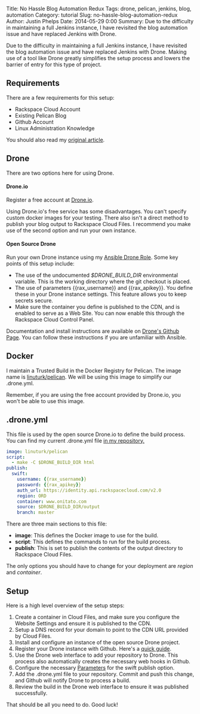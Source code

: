 Title: No Hassle Blog Automation Redux
Tags: drone, pelican, jenkins, blog, automation
Category: tutorial
Slug: no-hassle-blog-automation-redux
Author: Justin Phelps
Date: 2014-05-29 0:00
Summary: Due to the difficulty in maintaining a full Jenkins instance, I have revisited the blog automation issue and have replaced Jenkins with Drone.

Due to the difficulty in maintaining a full Jenkins instance, I have revisited the blog automation issue and have replaced Jenkins with Drone. Making use of a tool like Drone greatly simplifies the setup process and lowers the barrier of entry for this type of project.

## Requirements

There are a few requirements for this setup:

* Rackspace Cloud Account
* Existing Pelican Blog
* Github Account
* Linux Administration Knowledge

You should also read my [original article](|filename|/articles/no_hassle_blog_automation.markdown).

## Drone

There are two options here for using Drone.

#### Drone.io

Register a free account at [Drone.io](https://drone.io/).

Using Drone.io's free service has some disadvantages. You can't specify custom docker images for your testing. There also isn't a direct method to publish your blog output to Rackspace Cloud Files. I recommend you make use of the second option and run your own instance.

#### Open Source Drone

Run your own Drone instance using my [Ansible Drone Role](https://github.com/rack-roles/drone). Some key points of this setup include:

* The use of the undocumented *$DRONE_BUILD_DIR* environmental variable. This is the working directory where the git checkout is placed.
* The use of parameters {{rax_username}} and {{rax_apikey}}. You define these in your Drone instance settings. This feature allows you to keep secrets secure.
* Make sure the container you define is published to the CDN, and is enabled to serve as a Web Site. You can now enable this through the Rackspace Cloud Control Panel.

Documentation and install instructions are available on [Drone's Github Page](https://github.com/drone/drone#getting-started). You can follow these instructions if you are unfamiliar with Ansible.

## Docker

I maintain a Trusted Build in the Docker Registry for Pelican. The image name is [linuturk/pelican](https://index.docker.io/u/linuturk/pelican/). We will be using this image to simplify our .drone.yml.

Remember, if you are using the free account provided by Drone.io, you won't be able to use this image.

## .drone.yml

This file is used by the open source Drone.io to define the build process. You can find my current .drone.yml file [in my repository.](https://github.com/Linuturk/www.onitato.com/blob/master/.drone.yml)

```yaml
image: linuturk/pelican
script:
  - make -C $DRONE_BUILD_DIR html
publish:
  swift:
    username: {{rax_username}}
    password: {{rax_apikey}}
    auth_url: https://identity.api.rackspacecloud.com/v2.0
    region: ORD
    container: www.onitato.com
    source: $DRONE_BUILD_DIR/output
    branch: master
```

There are three main sections to this file:

* **image**: This defines the Docker image to use for the build.
* **script**: This defines the commands to run for the build process.
* **publish**: This is set to publish the contents of the output directory to Rackspace Cloud Files.

The only options you should have to change for your deployment are *region* and *container*.

## Setup

Here is a high level overview of the setup steps:

1. Create a container in Cloud Files, and make sure you configure the Website Settings and ensure it is published to the CDN.
1. Setup a DNS record for your domain to point to the CDN URL provided by Cloud Files.
1. Install and configure an instance of the open source Drone project.
1. Register your Drone instance with Github. Here's a [quick guide](http://drone.readthedocs.org/en/latest/setup.html#github).
1. Use the Drone web interface to add your repository to Drone. This process also automatically creates the necessary web hooks in Github.
1. Configure the necessary [Parameters](https://github.com/drone/drone#params-injection) for the swift publish option.
1. Add the .drone.yml file to your repository. Commit and push this change, and Github will notify Drone to process a build.
1. Review the build in the Drone web interface to ensure it was published successfully.

That should be all you need to do. Good luck!
